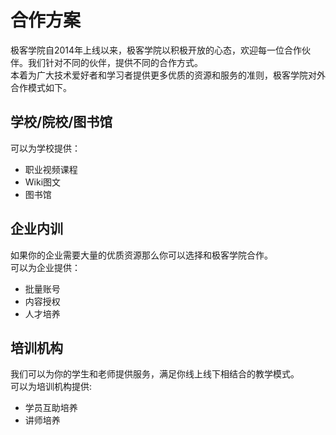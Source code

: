 # 合作方案

极客学院自2014年上线以来，极客学院以积极开放的心态，欢迎每一位合作伙伴。我们针对不同的伙伴，提供不同的合作方式。<br>
本着为广大技术爱好者和学习者提供更多优质的资源和服务的准则，极客学院对外合作模式如下。

## 学校/院校/图书馆
可以为学校提供：
* 职业视频课程
* Wiki图文
* 图书馆

## 企业内训
如果你的企业需要大量的优质资源那么你可以选择和极客学院合作。<br>
可以为企业提供：<br>
* 批量账号
* 内容授权
* 人才培养

## 培训机构
我们可以为你的学生和老师提供服务，满足你线上线下相结合的教学模式。<br>
可以为培训机构提供:<br>
* 学员互助培养
* 讲师培养
